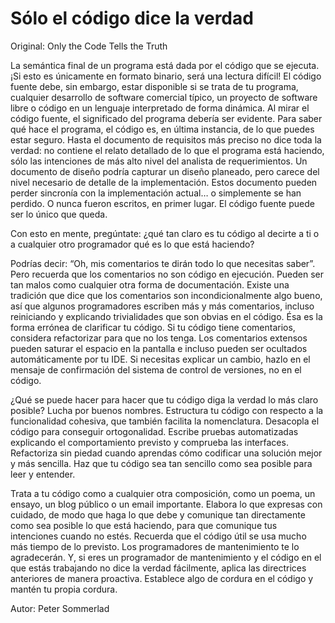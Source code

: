 # Sólo el código dice la verdad

Original: Only the Code Tells the Truth

La semántica final de un programa está dada por el código que se
ejecuta. ¡Si esto es únicamente en formato binario, será una lectura
difícil! El código fuente debe, sin embargo, estar disponible si se
trata de tu programa, cualquier desarrollo de software comercial típico,
un proyecto de software libre o código en un lenguaje interpretado de
forma dinámica. Al mirar el código fuente, el significado del programa
debería ser evidente. Para saber qué hace el programa, el código es, en
última instancia, de lo que puedes estar seguro. Hasta el documento de
requisitos más preciso no dice toda la verdad: no contiene el relato
detallado de lo que el programa está haciendo, sólo las intenciones de
más alto nivel del analista de requerimientos. Un documento de diseño
podría capturar un diseño planeado, pero carece del nivel necesario de
detalle de la implementación. Estos documento pueden perder sincronía
con la implementación actual… o simplemente se han perdido. O nunca
fueron escritos, en primer lugar. El código fuente puede ser lo único
que queda.

Con esto en mente, pregúntate: ¿qué tan claro es tu código al decirte a
ti o a cualquier otro programador qué es lo que está haciendo?

Podrías decir: “Oh, mis comentarios te dirán todo lo que necesitas
saber”. Pero recuerda que los comentarios no son código en ejecución.
Pueden ser tan malos como cualquier otra forma de documentación. Existe
una tradición que dice que los comentarios son incondicionalmente algo
bueno, así que algunos programadores escriben más y más comentarios,
incluso reiniciando y explicando trivialidades que son obvias en el
código. Ésa es la forma errónea de clarificar tu código. Si tu código
tiene comentarios, considera refactorizar para que no los tenga. Los
comentarios extensos pueden saturar el espacio en la pantalla e incluso
pueden ser ocultados automáticamente por tu IDE. Si necesitas explicar
un cambio, hazlo en el mensaje de confirmación del sistema de control
de versiones, no en el código.

¿Qué se puede hacer para hacer que tu código diga la verdad lo más claro
posible? Lucha por buenos nombres. Estructura tu código con respecto a
la funcionalidad cohesiva, que también facilita la nomenclatura.
Desacopla el código para conseguir ortogonalidad. Escribe pruebas
automatizadas explicando el comportamiento previsto y comprueba las
interfaces. Refactoriza sin piedad cuando aprendas cómo codificar una
solución mejor y más sencilla. Haz que tu código sea tan sencillo como
sea posible para leer y entender.

Trata a tu código como a cualquier otra composición, como un poema, un
ensayo, un blog público o un email importante. Elabora lo que expresas
con cuidado, de modo que haga lo que debe y comunique tan directamente
como sea posible lo que está haciendo, para que comunique tus
intenciones cuando no estés. Recuerda que el código útil se usa mucho
más tiempo de lo previsto. Los programadores de mantenimiento te lo
agradecerán. Y, si eres un programador de mantenimiento y el código en
el que estás trabajando no dice la verdad fácilmente, aplica las
directrices anteriores de manera proactiva. Establece algo de cordura en
el código y mantén tu propia cordura.

Autor: Peter Sommerlad